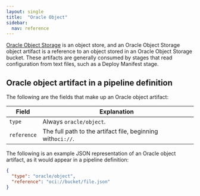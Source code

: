 ```yaml
---
layout: single
title:  "Oracle Object"
sidebar:
  nav: reference
---
```




[Oracle Object Storage](https://docs.cloud.oracle.com/iaas/Content/Object/Concepts/objectstorageoverview.htm) is an object store, and an Oracle Object Storage object artifact is a reference to an object stored in an Oracle Object Storage bucket.
These artifacts are generally consumed by stages that read configuration from text files, such as a Deploy Manifest stage.

## Oracle object artifact in a pipeline definition

The following are the fields that make up an Oracle object artifact:

| Field | Explanation |
|-|-----------|
| `type` | Always `oracle/object`. |
| `reference` | The full path to the artifact file, beginning with`oci://`. |

The following is an example JSON representation of an Oracle object artifact, as it would appear in a pipeline definition:

```json
{
  "type": "oracle/object",
  "reference": "oci://bucket/file.json"
}
```
